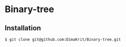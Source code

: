 Binary-tree
========================

Installation
------------

```bash
$ git clone git@github.com:DimaKrit/Binary-tree.git

```


